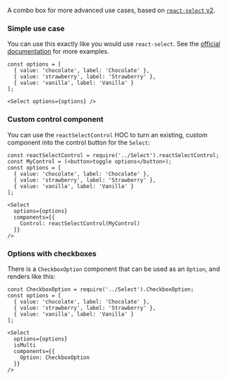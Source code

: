 A combo box for more advanced use cases, based on [`react-select` v2](https://deploy-preview-2289--react-select.netlify.com/home).

### Simple use case

You can use this exactly like you would use `react-select`. See the [official documentation](https://deploy-preview-2289--react-select.netlify.com/home) for more examples.

```
const options = [
  { value: 'chocolate', label: 'Chocolate' },
  { value: 'strawberry', label: 'Strawberry' },
  { value: 'vanilla', label: 'Vanilla' }
];

<Select options={options} />
```

### Custom control component

You can use the `reactSelectControl` HOC to turn an existing, custom component into the control button for the `Select`:

```
const reactSelectControl = require('../Select').reactSelectControl;
const MyControl = (<button>toggle options</button>);
const options = [
  { value: 'chocolate', label: 'Chocolate' },
  { value: 'strawberry', label: 'Strawberry' },
  { value: 'vanilla', label: 'Vanilla' }
];

<Select 
  options={options}
  components={{
    Control: reactSelectControl(MyControl)
  }}
/>
```

### Options with checkboxes

There is a `CheckboxOption` component that can be used as an `Option`, and renders like this:

```
const CheckboxOption = require('../Select').CheckboxOption;
const options = [
  { value: 'chocolate', label: 'Chocolate' },
  { value: 'strawberry', label: 'Strawberry' },
  { value: 'vanilla', label: 'Vanilla' }
];

<Select 
  options={options}
  isMulti
  components={{
    Option: CheckboxOption
  }}
/>
```
